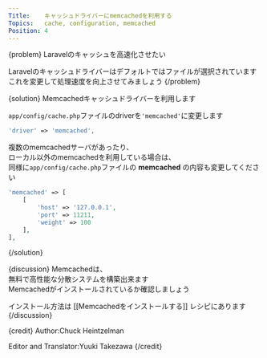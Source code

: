 ```yaml
---
Title:    キャッシュドライバーにmemcachedを利用する
Topics:   cache, configuration, memcached
Position: 4
---
```


{problem}
Laravelのキャッシュを高速化させたい

Laravelのキャッシュドライバーはデフォルトではファイルが選択されています  
これを変更して処理速度を向上させてみましょう
{/problem}

{solution}
Memcachedキャッシュドライバーを利用します

`app/config/cache.php`ファイルのdriverを`'memcached'`に変更します

```php
'driver' => 'memcached',
```

複数のmemcachedサーバがあったり、  
ローカル以外のmemcachedを利用している場合は、  
同様に`app/config/cache.php`ファイルの **memcached** の内容も変更してください

```php
'memcached' => [
    [
        'host' => '127.0.0.1',
        'port' => 11211,
        'weight' => 100
    ],
],
```
{/solution}

{discussion}
Memcachedは、  
無料で高性能な分散システムを構築出来ます  
Memcachedがインストールされているか確認しましょう

インストール方法は [[Memcachedをインストールする]] レシピにあります
{/discussion}

{credit}
Author:Chuck Heintzelman

Editor and Translator:Yuuki Takezawa
{/credit}
